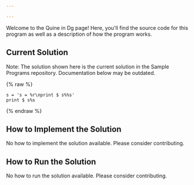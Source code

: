 ```yaml
---

---
```


Welcome to the Quine in Dg page! Here, you'll find the source code for this program as well as a description of how the program works.

## Current Solution

Note: The solution shown here is the current solution in the Sample Programs repository. Documentation below may be outdated.

{% raw %}

```Dg
s = 's = %r\nprint $ s%%s'
print $ s%s

```

{% endraw %}

## How to Implement the Solution

No how to implement the solution available. Please consider contributing.

## How to Run the Solution

No how to run the solution available. Please consider contributing.